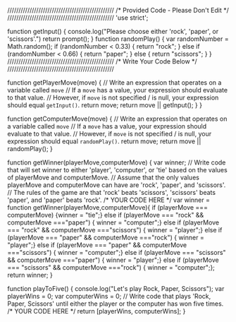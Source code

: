 ////////////////////////////////////////////////
/*   Provided Code - Please Don't Edit   */
////////////////////////////////////////////////
'use strict';

function getInput() {
    console.log("Please choose either 'rock', 'paper', or 'scissors'.")
    return prompt();
}
function randomPlay() {
    var randomNumber = Math.random();
    if (randomNumber < 0.33) {
        return "rock";
    } else if (randomNumber < 0.66) {
        return "paper";
    } else {
        return "scissors";
    }
}
////////////////////////////////////////////////
/*           Write Your Code Below            */
////////////////////////////////////////////////

function getPlayerMove(move) {
    // Write an expression that operates on a variable called `move`
    // If a `move` has a value, your expression should evaluate to that value.
    // However, if `move` is not specified / is null, your expression should equal `getInput()`.
    return move;
    return move || getInput();
}
}

function getComputerMove(move) {
    // Write an expression that operates on a variable called `move`
    // If a `move` has a value, your expression should evaluate to that value.
    // However, if `move` is not specified / is null, your expression should equal `randomPlay()`.
    return move;
    return move || randomPlay();
}

function getWinner(playerMove,computerMove) {
    var winner;
    // Write code that will set winner to either 'player', 'computer', or 'tie' based on the values of playerMove and computerMove.
    // Assume that the only values playerMove and computerMove can have are 'rock', 'paper', and 'scissors'.
    // The rules of the game are that 'rock' beats 'scissors', 'scissors' beats 'paper', and 'paper' beats 'rock'.
    /* YOUR CODE HERE */
    var winner = function getWinner(playerMove,computerMove){
	if (playerMove === computerMove) 
	{winner = "tie";}
else if (playerMove === "rock" && computerMove ==="paper")
	{ winner = "computer";}
else if (playerMove === "rock" && computerMove ==="scissors")
	{ winner = "player";}
else if (playerMove === "paper" && computerMove ==="rock")
	{ winner = "player";}
else if (playerMove === "paper" && computerMove ==="scissors")
	{ winner = "computer";}
else if (playerMove === "scissors" && computerMove ==="paper")
	{ winner = "player";}
else if (playerMove === "scissors" && computerMove ==="rock")
	{ winner = "computer";};
    return winner;
}

function playToFive() {
    console.log("Let's play Rock, Paper, Scissors");
    var playerWins = 0;
    var computerWins = 0;
    // Write code that plays 'Rock, Paper, Scissors' until either the player or the computer has won five times.
    /* YOUR CODE HERE */
    return [playerWins, computerWins];
}

